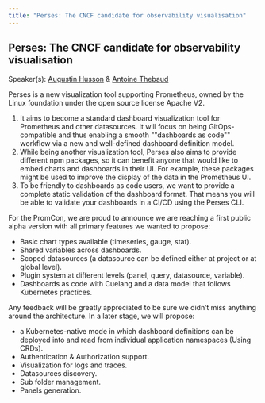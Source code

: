 ```yaml
---
title: "Perses: The CNCF candidate for observability visualisation"
---
```


## Perses: The CNCF candidate for observability visualisation

Speaker(s): [Augustin Husson](../../speakers/augustin-husson) & [Antoine Thebaud](../../speakers/antoine-thebaud)

Perses is a new visualization tool supporting Prometheus, owned by the Linux foundation under the open source license Apache V2.

1. It aims to become a standard dashboard visualization tool for Prometheus and other datasources. It will focus on being GitOps-compatible and thus enabling a smooth ""dashboards as code"" workflow via a new and well-defined dashboard definition model.
2. While being another visualization tool, Perses also aims to provide different npm packages, so it can benefit anyone that would like to embed charts and dashboards in their UI. For example, these packages might be used to improve the display of the data in the Prometheus UI.
3. To be friendly to dashboards as code users, we want to provide a complete static validation of the dashboard format. That means you will be able to validate your dashboards in a CI/CD using the Perses CLI.

For the PromCon, we are proud to announce we are reaching a first public alpha version with all primary features we wanted to propose:

- Basic chart types available (timeseries, gauge, stat).
- Shared variables across dashboards.
- Scoped datasources (a datasource can be defined either at project or at global level).
- Plugin system at different levels (panel, query, datasource, variable).
- Dashboards as code with Cuelang and a data model that follows Kubernetes practices.

Any feedback will be greatly appreciated to be sure we didn’t miss anything around the architecture.
In a later stage, we will propose:

- a Kubernetes-native mode in which dashboard definitions can be deployed into and read from individual application namespaces (Using CRDs).
- Authentication & Authorization support.
- Visualization for logs and traces.
- Datasources discovery.
- Sub folder management.
- Panels generation.
